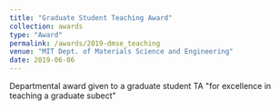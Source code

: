 ```yaml
---
title: "Graduate Student Teaching Award"
collection: awards
type: "Award"
permalink: /awards/2019-dmse_teaching
venue: "MIT Dept. of Materials Science and Engineering"
date: 2019-06-06
---
```


Departmental award given to a graduate student TA &quot;for excellence in teaching a graduate subect&quot;
